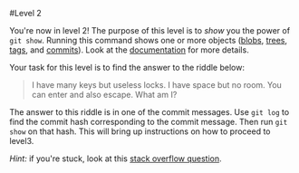 #Level 2

You're now in level 2! The purpose of this level is to *show* you the power of `git show`. 
Running this command shows one or more objects ([blobs](http://gitready.com/beginner/2009/02/17/how-git-stores-your-data.html),
[trees](http://365git.tumblr.com/post/492744368/git-objects-the-tree),
[tags](http://git-scm.com/docs/git-tag), and [commits](http://gitref.org/basic/)).
Look at the [documentation](http://git-scm.com/docs/git-show) for more details.

Your task for this level is to find the answer to the riddle below:

> I have many keys but useless locks. I have space but no room. You can enter and also escape. What am I?

The answer to this riddle is in one of the commit messages.
Use `git log` to find the commit hash corresponding to the commit message.
Then run `git show` on that hash.
This will bring up instructions on how to proceed to level3.

*Hint:* if you're stuck, look at this [stack overflow question](http://stackoverflow.com/questions/7663451/view-a-specific-git-commit).
